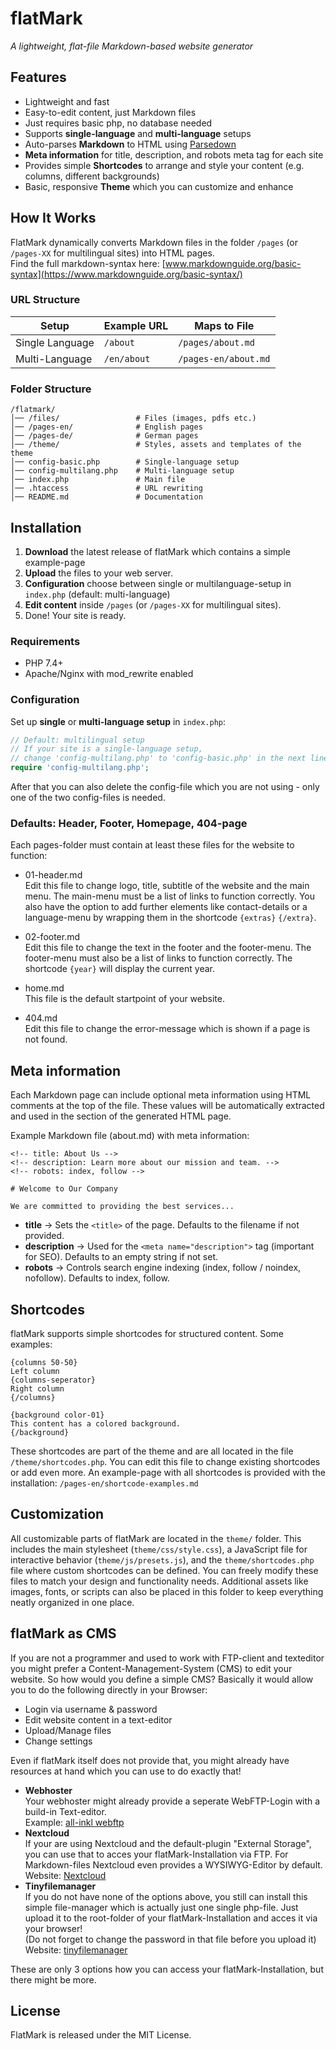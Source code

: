 # flatMark

*A lightweight, flat-file Markdown-based website generator*

## Features  
- Lightweight and fast
- Easy-to-edit content, just Markdown files  
- Just requires basic php, no database needed
- Supports **single-language** and **multi-language** setups  
- Auto-parses **Markdown** to HTML using [Parsedown](https://parsedown.org/)  
- **Meta information** for title, description, and robots meta tag for each site 
- Provides simple **Shortcodes** to arrange and style your content (e.g. columns, different backgrounds)
- Basic, responsive **Theme** which you can customize and enhance  

## How It Works  
FlatMark dynamically converts Markdown files in the folder `/pages` (or `/pages-XX` for multilingual sites) into HTML pages.  
Find the full markdown-syntax here: [www.markdownguide.org/basic-syntax](https://www.markdownguide.org/basic-syntax/)  

### URL Structure  

| Setup           | Example URL | Maps to File          |
|-----------------|-------------|-----------------------|
| Single Language | `/about`    | `/pages/about.md`     |
| Multi-Language  | `/en/about` | `/pages-en/about.md`  |

### Folder Structure

    /flatmark/
    │── /files/                 # Files (images, pdfs etc.)
    │── /pages-en/              # English pages
    │── /pages-de/              # German pages
    │── /theme/                 # Styles, assets and templates of the theme
    │── config-basic.php        # Single-language setup
    │── config-multilang.php    # Multi-language setup
    │── index.php               # Main file
    │── .htaccess               # URL rewriting
    │── README.md               # Documentation

## Installation  
1. **Download** the latest release of flatMark which contains a simple example-page
2. **Upload** the files to your web server.  
3. **Configuration** choose between single or multilanguage-setup in `index.php` (default: multi-language)
4. **Edit content** inside `/pages` (or `/pages-XX` for multilingual sites).  
5. Done! Your site is ready.  

### Requirements  
- PHP 7.4+  
- Apache/Nginx with mod_rewrite enabled 

### Configuration  
Set up **single** or **multi-language setup** in `index.php`:  

```php
// Default: multilingual setup
// If your site is a single-language setup, 
// change 'config-multilang.php' to 'config-basic.php' in the next line 
require 'config-multilang.php';
```
After that you can also delete the config-file which you are not using - only one of the two config-files is needed.

### Defaults: Header, Footer, Homepage, 404-page

Each pages-folder must contain at least these files for the website to function:  

- 01-header.md  
Edit this file to change logo, title, subtitle of the website and the main menu. The main-menu must be a list of links to function correctly. You also have the option to add further elements like contact-details or a language-menu by wrapping them in the shortcode `{extras}` `{/extra}`. 

- 02-footer.md  
Edit this file to change the text in the footer and the footer-menu. The footer-menu must also be a list of links to function correctly. The shortcode `{year}` will display the current year. 

- home.md  
This file is the default startpoint of your website.   

- 404.md  
Edit this file to change the error-message which is shown if a page is not found. 


## Meta information
Each Markdown page can include optional meta information using HTML comments at the top of the file.
These values will be automatically extracted and used in the <head> section of the generated HTML page.

Example Markdown file (about.md) with meta information:

    <!-- title: About Us -->
    <!-- description: Learn more about our mission and team. -->
    <!-- robots: index, follow -->

    # Welcome to Our Company

    We are committed to providing the best services...

- **title** → Sets the `<title>` of the page. Defaults to the filename if not provided.
- **description** → Used for the `<meta name="description">` tag (important for SEO). Defaults to an empty string if not set.
- **robots** → Controls search engine indexing (index, follow / noindex, nofollow). Defaults to index, follow.

## Shortcodes
flatMark supports simple shortcodes for structured content. Some examples:

    {columns 50-50}
    Left column
    {columns-seperator}
    Right column
    {/columns}

    {background color-01}
    This content has a colored background.
    {/background}

These shortcodes are part of the theme and are all located in the file `/theme/shortcodes.php`.
You can edit this file to change existing shortcodes or add even more.
An example-page with all shortcodes is provided with the installation: `/pages-en/shortcode-examples.md`


## Customization
All customizable parts of flatMark are located in the `theme/` folder. This includes the main stylesheet (`theme/css/style.css`), a JavaScript file for interactive behavior (`theme/js/presets.js`), and the `theme/shortcodes.php` file where custom shortcodes can be defined. You can freely modify these files to match your design and functionality needs. Additional assets like images, fonts, or scripts can also be placed in this folder to keep everything neatly organized in one place.


## flatMark as CMS
If you are not a programmer and used to work with FTP-client and texteditor you might prefer a Content-Management-System (CMS) to edit your website. So how would you define a simple CMS? Basically it would allow you to do the following directly in your Browser:
- Login via username & password
- Edit website content in a text-editor
- Upload/Manage files
- Change settings

Even if flatMark itself does not provide that, you might already have resources at hand which you can use to do exactly that!
- **Webhoster**  
Your webhoster might already provide a seperate WebFTP-Login with a build-in Text-editor.   
Example: [all-inkl webftp](https://webftp.all-inkl.com/)
- **Nextcloud**  
If your are using Nextcloud and the default-plugin "External Storage", you can use that to acces your flatMark-Installation via FTP. For Markdown-files Nextcloud even provides a WYSIWYG-Editor by default.  
Website: [Nextcloud](https://nextcloud.com/)
- **Tinyfilemanager**  
If you do not have none of the options above, you still can install this simple file-manager which is actually just one single php-file. Just upload it to the root-folder of your flatMark-Installation and acces it via your browser!  
(Do not forget to change the password in that file before you upload it)  
Website: [tinyfilemanager](https://tinyfilemanager.github.io/)  

These are only 3 options how you can access your flatMark-Installation, but there might be more.

## License
FlatMark is released under the MIT License.